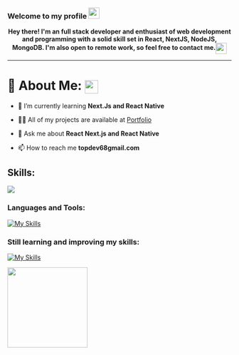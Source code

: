 ### Welcome to my profile <img src="https://media.giphy.com/media/hvRJCLFzcasrR4ia7z/giphy.gif" width="25px"></a>

<div align="center">

<b>**Hey there! I'm an full stack developer and enthusiast of web development and programming with a solid skill set in React, NextJS, NodeJS, MongoDB. I'm also open to remote work, so feel free to contact me.**</b><img align="center" src="https://user-images.githubusercontent.com/106914208/213798287-746b0702-c178-4d5f-a19a-f44a03ac3465.gif" width="25" />

</div>

---

# 💫 About Me: <img align="center" src="https://user-images.githubusercontent.com/106914208/213806625-795bf34c-ff4c-47ec-a094-c2b538209d9e.gif" width="30" />

- 🌱 I’m currently learning **Next.Js and React Native**

- 👨‍💻 All of my projects are available at [Portfolio](https://devlancer-portfoilo.vercel.app/)

- 💬 Ask me about **React Next.js and React Native**

- 📫 How to reach me **topdev68gmail.com**

## Skills:

  <a href="https://skillicons.dev">
    <img src="https://skillicons.dev/icons?i=html,css,tailwind,js,ts,nodejs,react,express,vite,nextjs,prisma,git,github,githubactions,mysql,mongodb,supabase,netlify,vercel,vscode,docker,cpp,java,python,linux" />
  </a>
  
### Languages and Tools:
[![My Skills](https://skillicons.dev/icons?i=html,css,sass,tailwind,materialui,styledcomponents,bootstrap,js,jquery,ts,react,java,git,jest,nodejs,webpack,vite,vscode,eclipse,idea,figma,xd,ps,netlify,heroku,github,gitlab&perline=10)](https://skillicons.dev)

### Still learning and improving my skills:

[![My Skills](https://skillicons.dev/icons?i=ts,react,nodejs,jest,php,vue,next,threejs&perline=10)](https://skillicons.dev)

<img height="180em" src="https://github-readme-stats-eight-theta.vercel.app/api/top-langs/?username=devlancer0328&layout=compact&langs_count=8&theme=material-palenight"/>
